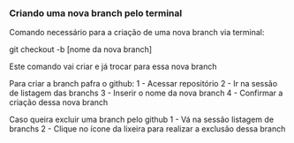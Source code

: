 ### Criando uma nova branch pelo terminal

Comando necessário para a criação de uma nova branch via terminal:

git checkout -b [nome da nova branch]

Este comando vai criar e já trocar para essa nova branch

Para criar a branch pafra o github:
1 - Acessar repositório
2 - Ir na sessão de listagem das branchs
3 - Inserir o nome da nova branch
4 - Confirmar a criação dessa nova branch

Caso queira excluir uma branch pelo github
1 - Vá na sessão listagem de branchs
2 - Clique no ícone da lixeira para realizar a exclusão dessa branch

